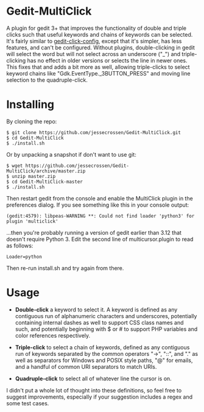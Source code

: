Gedit-MultiClick
================

A plugin for gedit 3+ that improves the functionality of double and triple clicks such that useful keywords and chains of keywords can be selected. It's fairly similar to [gedit-click-config](https://code.google.com/p/gedit-click-config/), except that it's simpler, has less features, and can't be configured. Without plugins, double-clicking in gedit will select the word but will not select across an underscore ("\_") and triple-clicking has no effect in older versions or selects the line in newer ones. This fixes that and adds a bit more as well, allowing triple-clicks to select keyword chains like "Gdk.EventType.\_3BUTTON\_PRESS" and moving line selection to the quadruple-click.

Installing
==========

By cloning the repo:

    $ git clone https://github.com/jessecrossen/Gedit-MultiClick.git
    $ cd Gedit-MultiClick
    $ ./install.sh
    
Or by unpacking a snapshot if don't want to use git:

    $ wget https://github.com/jessecrossen/Gedit-MultiClick/archive/master.zip
    $ unzip master.zip
    $ cd Gedit-MultiClick-master
    $ ./install.sh

Then restart gedit from the console and enable the MultiClick plugin in the preferences dialog. If you see something like this in your console output:

    (gedit:4579): libpeas-WARNING **: Could not find loader 'python3' for plugin 'multiclick'
    
...then you're probably running a version of gedit earlier than 3.12 that doesn't require Python 3.  Edit the second line of multicursor.plugin to read as follows:

    Loader=python
    
Then re-run install.sh and try again from there.

Usage
=====

* **Double-click** a keyword to select it. A keyword is defined as any contiguous run of alphanumeric characters and underscores, potentially containing internal dashes as well to support CSS class names and such, and potentially beginning with $ or # to support PHP variables and color references respectively.

* **Triple-click** to select a chain of keywords, defined as any contiguous run of keywords separated by the common operators "->", "::", and "." as well as separators for Windows and POSIX style paths, "@" for emails, and a handful of common URI separators to match URIs.

* **Quadruple-click** to select all of whatever line the cursor is on.

I didn't put a whole lot of thought into these definitions, so feel free to suggest improvements, especially if your suggestion includes a regex and some test cases.
